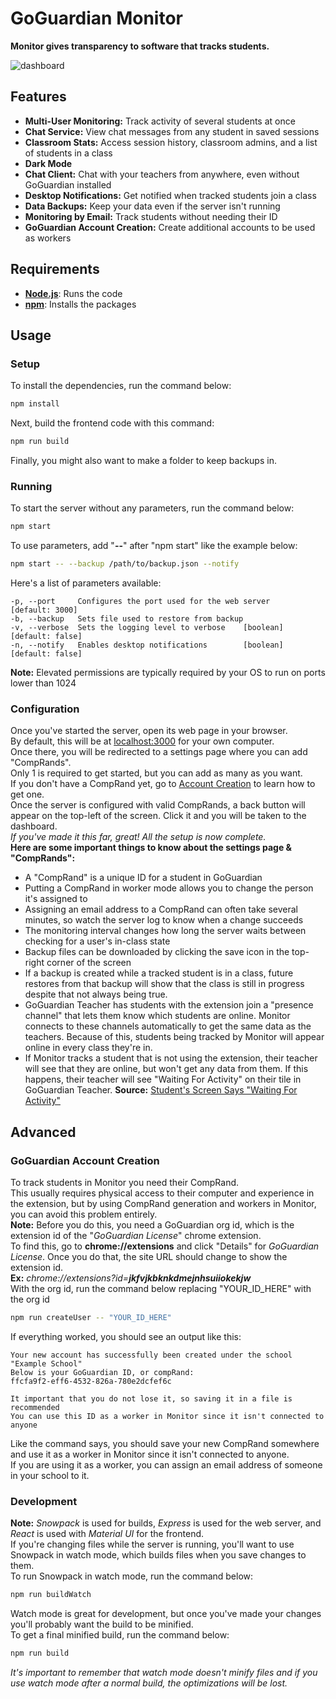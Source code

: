 # GoGuardian Monitor

**Monitor gives transparency to software that tracks students.**

![dashboard](https://user-images.githubusercontent.com/37093293/119205564-27a8d400-ba5e-11eb-9a1d-9b9ac6a5fd86.png)

## Features
* **Multi-User Monitoring:** Track activity of several students at once
* **Chat Service:** View chat messages from any student in saved sessions
* **Classroom Stats:** Access session history, classroom admins, and a list of students in a class
* **Dark Mode**
* **Chat Client:** Chat with your teachers from anywhere, even without GoGuardian installed
* **Desktop Notifications:** Get notified when tracked students join a class
* **Data Backups:** Keep your data even if the server isn't running
* **Monitoring by Email:** Track students without needing their ID
* **GoGuardian Account Creation:** Create additional accounts to be used as workers

## Requirements
* **[Node.js](https://nodejs.org)**: Runs the code  
* **[npm](https://npmjs.com)**: Installs the packages  

## Usage
### Setup
To install the dependencies, run the command below:
```bash
npm install
```
Next, build the frontend code with this command:
```bash
npm run build
```
Finally, you might also want to make a folder to keep backups in.

### Running
To start the server without any parameters, run the command below:
```bash
npm start
```
To use parameters, add "**--**" after "npm start" like the example below:
```bash
npm start -- --backup /path/to/backup.json --notify
```
Here's a list of parameters available:
```
-p, --port     Configures the port used for the web server     [default: 3000]
-b, --backup   Sets file used to restore from backup
-v, --verbose  Sets the logging level to verbose    [boolean] [default: false]
-n, --notify   Enables desktop notifications        [boolean] [default: false]
```
**Note:** Elevated permissions are typically required by your OS to run on ports lower than 1024

### Configuration
Once you've started the server, open its web page in your browser.  
By default, this will be at [localhost:3000](http://localhost:3000/) for your own computer.  
Once there, you will be redirected to a settings page where you can add "CompRands".  
Only 1 is required to get started, but you can add as many as you want.  
If you don't have a CompRand yet, go to [Account Creation](#goguardian-account-creation) to learn how to get one.  
Once the server is configured with valid CompRands, a back button will appear on the top-left of the screen. Click it and you will be taken to the dashboard.  
*If you've made it this far, great! All the setup is now complete.*  
**Here are some important things to know about the settings page & "CompRands":**
* A "CompRand" is a unique ID for a student in GoGuardian
* Putting a CompRand in worker mode allows you to change the person it's assigned to
* Assigning an email address to a CompRand can often take several minutes, so watch the server log to know when a change succeeds
* The monitoring interval changes how long the server waits between checking for a user's in-class state
* Backup files can be downloaded by clicking the save icon in the top-right corner of the screen
* If a backup is created while a tracked student is in a class, future restores from that backup will show that the class is still in progress despite that not always being true.
* GoGuardian Teacher has students with the extension join a "presence channel" that lets them know which students are online. Monitor connects to these channels automatically to get the same data as the teachers. Because of this, students being tracked by Monitor will appear online in every class they're in.
* If Monitor tracks a student that is not using the extension, their teacher will see that they are online, but won't get any data from them. If this happens, their teacher will see "Waiting For Activity" on their tile in GoGuardian Teacher. **Source:** [Student's Screen Says "Waiting For Activity"](https://support.goguardian.com/s/article/Students-Screen-Says-Waiting-For-Activity-1630104942037)

## Advanced
### GoGuardian Account Creation
To track students in Monitor you need their CompRand.  
This usually requires physical access to their computer and experience in the extension, but by using CompRand generation and workers in Monitor, you can avoid this problem entirely.  
**Note:** Before you do this, you need a GoGuardian org id, which is the extension id of the "*GoGuardian License*" chrome extension.  
To find this, go to **chrome://extensions** and click "Details" for *GoGuardian License*. Once you do that, the site URL should change to show the extension id.  
**Ex:** *chrome://extensions?id=__jkfvjkbknkdmejnhsuiiokekjw__*  
With the org id, run the command below replacing "YOUR_ID_HERE" with the org id
```bash
npm run createUser -- "YOUR_ID_HERE"
```
If everything worked, you should see an output like this:
```
Your new account has successfully been created under the school "Example School"
Below is your GoGuardian ID, or compRand:
ffcfa9f2-eff6-4532-826a-780e2dcfef6c

It important that you do not lose it, so saving it in a file is recommended
You can use this ID as a worker in Monitor since it isn't connected to anyone
```
Like the command says, you should save your new CompRand somewhere and use it as a worker in Monitor since it isn't connected to anyone.  
If you are using it as a worker, you can assign an email address of someone in your school to it.

### Development
**Note:** *Snowpack* is used for builds, *Express* is used for the web server, and *React* is used with *Material UI* for the frontend.  
If you're changing files while the server is running, you'll want to use Snowpack in watch mode, which builds files when you save changes to them.  
To run Snowpack in watch mode, run the command below:
```bash
npm run buildWatch
```
Watch mode is great for development, but once you've made your changes you'll probably want the build to be minified.  
To get a final minified build, run the command below:
```bash
npm run build
```
*It's important to remember that watch mode doesn't minify files and if you use watch mode after a normal build, the optimizations will be lost.*
